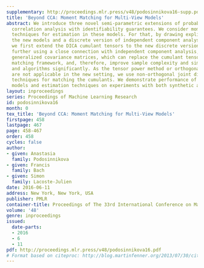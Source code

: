 ```yaml
---
supplementary: http://proceedings.mlr.press/v48/podosinnikova16-supp.pdf
title: 'Beyond CCA: Moment Matching for Multi-View Models'
abstract: We introduce three novel semi-parametric extensions of probabilistic canonical
  correlation analysis with identifiability guarantees. We consider moment matching
  techniques for estimation in these models. For that, by drawing explicit links between
  the new models and a discrete version of independent component analysis (DICA),
  we first extend the DICA cumulant tensors to the new discrete version of CCA. By
  further using a close connection with independent component analysis, we introduce
  generalized covariance matrices, which can replace the cumulant tensors in the moment
  matching framework, and, therefore, improve sample complexity and simplify derivations
  and algorithms significantly. As the tensor power method or orthogonal joint diagonalization
  are not applicable in the new setting, we use non-orthogonal joint diagonalization
  techniques for matching the cumulants. We demonstrate performance of the proposed
  models and estimation techniques on experiments with both synthetic and real datasets.
layout: inproceedings
series: Proceedings of Machine Learning Research
id: podosinnikova16
month: 0
tex_title: 'Beyond CCA: Moment Matching for Multi-View Models'
firstpage: 458
lastpage: 467
page: 458-467
order: 458
cycles: false
author:
- given: Anastasia
  family: Podosinnikova
- given: Francis
  family: Bach
- given: Simon
  family: Lacoste-Julien
date: 2016-06-11
address: New York, New York, USA
publisher: PMLR
container-title: Proceedings of The 33rd International Conference on Machine Learning
volume: '48'
genre: inproceedings
issued:
  date-parts:
  - 2016
  - 6
  - 11
pdf: http://proceedings.mlr.press/v48/podosinnikova16.pdf
# Format based on citeproc: http://blog.martinfenner.org/2013/07/30/citeproc-yaml-for-bibliographies/
---
```

